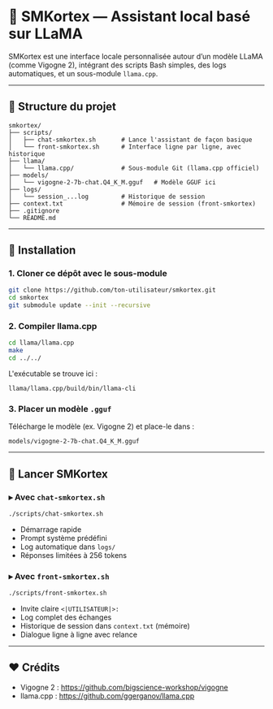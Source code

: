 
# 🧠 SMKortex — Assistant local basé sur LLaMA

SMKortex est une interface locale personnalisée autour d’un modèle LLaMA (comme Vigogne 2), intégrant des scripts Bash simples, des logs automatiques, et un sous-module `llama.cpp`.

---

## 📂 Structure du projet

```
smkortex/
├── scripts/
│   ├── chat-smkortex.sh       # Lance l'assistant de façon basique
│   └── front-smkortex.sh      # Interface ligne par ligne, avec historique
├── llama/
│   └── llama.cpp/             # Sous-module Git (llama.cpp officiel)
├── models/
│   └── vigogne-2-7b-chat.Q4_K_M.gguf   # Modèle GGUF ici
├── logs/
│   └── session_...log         # Historique de session
├── context.txt                # Mémoire de session (front-smkortex)
├── .gitignore
└── README.md
```

---

## 🔧 Installation

### 1. Cloner ce dépôt avec le sous-module

```bash
git clone https://github.com/ton-utilisateur/smkortex.git
cd smkortex
git submodule update --init --recursive
```

### 2. Compiler llama.cpp

```bash
cd llama/llama.cpp
make
cd ../../
```

L'exécutable se trouve ici :
```
llama/llama.cpp/build/bin/llama-cli
```

### 3. Placer un modèle `.gguf`

Télécharge le modèle (ex. Vigogne 2) et place-le dans :

```
models/vigogne-2-7b-chat.Q4_K_M.gguf
```

---

## 🚀 Lancer SMKortex

### ▸ Avec `chat-smkortex.sh`

```bash
./scripts/chat-smkortex.sh
```

- Démarrage rapide
- Prompt système prédéfini
- Log automatique dans `logs/`
- Réponses limitées à 256 tokens

### ▸ Avec `front-smkortex.sh`

```bash
./scripts/front-smkortex.sh
```

- Invite claire `<|UTILISATEUR|>:`
- Log complet des échanges
- Historique de session dans `context.txt` (mémoire)
- Dialogue ligne à ligne avec relance

---



## ❤️ Crédits

- Vigogne 2 : https://github.com/bigscience-workshop/vigogne
- llama.cpp : https://github.com/ggerganov/llama.cpp
```

